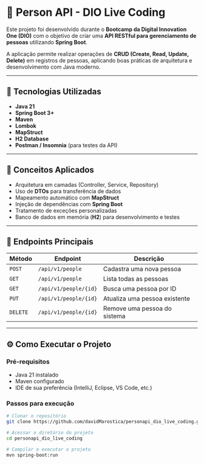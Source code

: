 # 👤 Person API - DIO Live Coding

Este projeto foi desenvolvido durante o **Bootcamp da Digital Innovation One (DIO)** com o objetivo de criar uma **API RESTful para gerenciamento de pessoas** utilizando **Spring Boot**.

A aplicação permite realizar operações de **CRUD (Create, Read, Update, Delete)** em registros de pessoas, aplicando boas práticas de arquitetura e desenvolvimento com Java moderno.

---

## 🚀 Tecnologias Utilizadas

- **Java 21**
- **Spring Boot 3+**
- **Maven**
- **Lombok**
- **MapStruct**
- **H2 Database**
- **Postman / Insomnia** (para testes da API)

---

## 🧠 Conceitos Aplicados

- Arquitetura em camadas (Controller, Service, Repository)  
- Uso de **DTOs** para transferência de dados  
- Mapeamento automático com **MapStruct**  
- Injeção de dependências com **Spring Boot**  
- Tratamento de exceções personalizadas  
- Banco de dados em memória (**H2**) para desenvolvimento e testes  

---

## 🔗 Endpoints Principais

| Método | Endpoint              | Descrição                        |
|--------|------------------------|----------------------------------|
| `POST` | `/api/v1/people`       | Cadastra uma nova pessoa         |
| `GET`  | `/api/v1/people`       | Lista todas as pessoas           |
| `GET`  | `/api/v1/people/{id}`  | Busca uma pessoa por ID          |
| `PUT`  | `/api/v1/people/{id}`  | Atualiza uma pessoa existente    |
| `DELETE` | `/api/v1/people/{id}`| Remove uma pessoa do sistema     |

---

## ⚙️ Como Executar o Projeto

### Pré-requisitos
- Java 21 instalado  
- Maven configurado  
- IDE de sua preferência (IntelliJ, Eclipse, VS Code, etc.)

### Passos para execução
```bash
# Clonar o repositório
git clone https://github.com/davidMarostica/personapi_dio_live_coding.git

# Acessar o diretório do projeto
cd personapi_dio_live_coding

# Compilar e executar o projeto
mvn spring-boot:run
